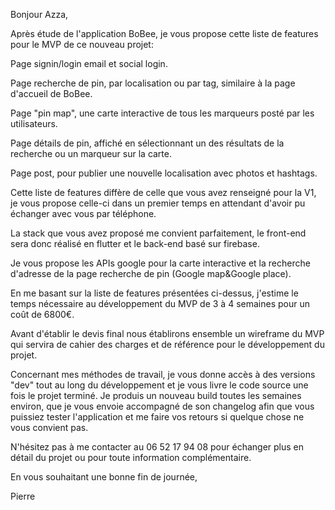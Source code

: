Bonjour Azza,


Après étude de l'application BoBee, je vous propose cette liste de features pour le MVP de ce nouveau projet:

Page signin/login email et social login.

Page recherche de pin, par localisation ou par tag, similaire à la page d'accueil de BoBee.

Page "pin map", une carte interactive de tous les marqueurs posté par les utilisateurs.

Page détails de pin, affiché en sélectionnant un des résultats de la recherche ou un marqueur sur la carte.

Page post, pour publier une nouvelle localisation avec photos et hashtags.


Cette liste de features diffère de celle que vous avez renseigné pour la V1, je vous propose celle-ci dans un premier temps en attendant d'avoir pu échanger avec vous par téléphone.


La stack que vous avez proposé me convient parfaitement, le front-end sera donc réalisé en flutter et le back-end basé sur firebase.

Je vous propose les APIs google pour la carte interactive et la recherche d'adresse de la page recherche de pin (Google map&Google place).


En me basant sur la liste de features présentées ci-dessus, j'estime le temps nécessaire au développement du MVP de 3 à 4 semaines pour un coût de 6800€.


Avant d'établir le devis final nous établirons ensemble un wireframe du MVP qui servira de cahier des charges et de référence pour le développement du projet.


Concernant mes méthodes de travail, je vous donne accès à des versions "dev" tout au long du développement et je vous livre le code source une fois le projet terminé. Je produis un nouveau build toutes les semaines environ, que je vous envoie accompagné de son changelog afin que vous puissiez tester l'application et me faire vos retours si quelque chose ne vous convient pas.


N'hésitez pas à me contacter au 06 52 17 94 08 pour échanger plus en détail du projet ou pour toute information complémentaire.


En vous souhaitant une bonne fin de journée,

Pierre